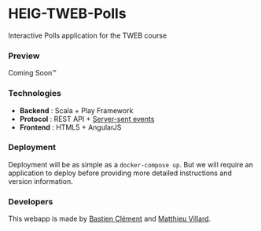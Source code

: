 # HEIG-TWEB-Polls
Interactive Polls application for the TWEB course

### Preview

Coming Soon™

### Technologies

* **Backend** : Scala + Play Framework
* **Protocol** : REST API + [Server-sent events](https://developer.mozilla.org/en-US/docs/Web/API/Server-sent_events/Using_server-sent_events)
* **Frontend** : HTML5 + AngularJS

### Deployment

Deployment will be as simple as a `docker-compose up`. But we will require an application to deploy before providing more detailed instructions and version information.

### Developers

This webapp is made by [Bastien Clément](https://github.com/galedric) and [Matthieu Villard](https://github.com/matthieuVillard).
